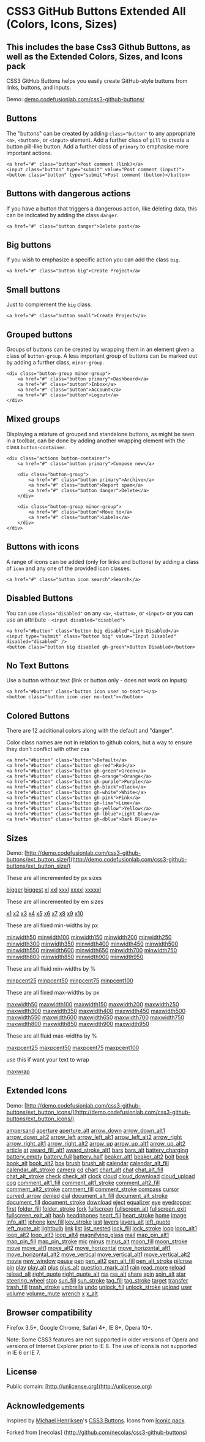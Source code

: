 # CSS3 GitHub Buttons Extended All (Colors, Icons, Sizes) #

## This includes the base Css3 Github Buttons, as well as the Extended Colors, Sizes, and Icons pack ##

CSS3 GitHub Buttons helps you easily create GitHub-style buttons from links, buttons, and inputs.

Demo: [demo.codefusionlab.com/css3-github-buttons/](http://demo.codefusionlab.com/css3-github-buttons/)

## Buttons ##

The "buttons" can be created by adding `class="button"` to any appropriate `<a>`, `<button>`, or `<input>` element. Add a further class of `pill` to create a button pill-like button. Add a further class of `primary` to emphasise more important actions.

    <a href="#" class="button">Post comment (link)</a>
    <input class="button" type="submit" value="Post comment (input)">
    <button class="button" type="submit">Post comment (button)</button>

## Buttons with dangerous actions ##

If you have a button that triggers a dangerous action, like deleting data, this can be indicated by adding the class `danger`.

    <a href="#" class="button danger">Delete post</a>

## Big buttons ##

If you wish to emphasize a specific action you can add the class `big`.

    <a href="#" class="button big">Create Project</a>

## Small buttons ##

Just to complement the `big` class.

    <a href="#" class="button small">Create Project</a>

## Grouped buttons ##

Groups of buttons can be created by wrapping them in an element given a class of `button-group`. A less important group of buttons can be marked out by adding a further class, `minor-group`.

    <div class="button-group minor-group">
        <a href="#" class="button primary">Dashboard</a>
        <a href="#" class="button">Inbox</a>
        <a href="#" class="button">Account</a>
        <a href="#" class="button">Logout</a>
    </div>

## Mixed groups ##

Displaying a mixture of grouped and standalone buttons, as might be seen in a toolbar, can be done by adding another wrapping element with the class `button-container`.

    <div class="actions button-container">
        <a href="#" class="button primary">Compose new</a>

        <div class="button-group">
            <a href="#" class="button primary">Archive</a>
            <a href="#" class="button">Report spam</a>
            <a href="#" class="button danger">Delete</a>
        </div>

        <div class="button-group minor-group">
            <a href="#" class="button">Move to</a>
            <a href="#" class="button">Labels</a>
        </div>
    </div>

## Buttons with icons ##

A range of icons can be added (only for links and buttons) by adding a class of `icon` and any one of the provided icon classes.

    <a href="#" class="button icon search">Search</a>

## Disabled Buttons ##

You can use  `class="disabled"` on any `<a>`, `<button>`, or `<input>` or you can use an attribute - `<input disabled="disabled">`

    <a href="#button" class="button big disabled">Link Disabled</a>
	<input type="submit" class="button big" value="Input Disabled" disabled="disabled" />
	<button class="button big disabled gh-green">Button Disabled</button>

## No Text Buttons ##

Use a button without text (link or button only - does not work on inputs)

    <a href="#button" class="button icon user no-text"></a>
    <button class="button icon user no-text"></button>


## Colored Buttons ##

There are 12 additional colors along with the default and "danger".

Color class names are not in relation to github colors, but a way to ensure they don't conflict with other css

    <a href="#button" class="button">Default</a>
	<a href="#button" class="button gh-red">Red</a>
	<a href="#button" class="button gh-green">Green</a>
	<a href="#button" class="button gh-orange">Orange</a>
	<a href="#button" class="button gh-purple">Purple</a>
	<a href="#button" class="button gh-black">Black</a>
	<a href="#button" class="button gh-white">White</a>
	<a href="#button" class="button gh-pink">Pink</a>
	<a href="#button" class="button gh-lime">Lime</a>
	<a href="#button" class="button gh-yellow">Yellow</a>
	<a href="#button" class="button gh-lblue">Light Blue</a>
	<a href="#button" class="button gh-dblue">Dark Blue</a>


## Sizes ##

Demo: [http://demo.codefusionlab.com/css3-github-buttons/ext_button_size/](http://demo.codefusionlab.com/css3-github-buttons/ext_button_size/)

These are all incremented by px sizes

<a href="#button" class="button bigger">bigger</a>
<a href="#button" class="button biggest">biggest</a>
<a href="#button" class="button xl">xl</a>
<a href="#button" class="button xxl">xxl</a>
<a href="#button" class="button xxxl">xxxl</a>
<a href="#button" class="button xxxxl">xxxxl</a>
<a href="#button" class="button xxxxxl">xxxxxl</a>

These are all incremented by em sizes

<a href="#button" class="button x1">x1</a>
<a href="#button" class="button x2">x2</a>
<a href="#button" class="button x3">x3</a>
<a href="#button" class="button x4">x4</a>
<a href="#button" class="button x5">x5</a>
<a href="#button" class="button x6">x6</a>
<a href="#button" class="button x7">x7</a>
<a href="#button" class="button x8">x8</a>
<a href="#button" class="button x9">x9</a>
<a href="#button" class="button x10">x10</a>

These are all fixed min-widths by px

<a href="#button" class="button minwidth50">minwidth50</a>
<a href="#button" class="button minwidth100">minwidth100</a>
<a href="#button" class="button minwidth150">minwidth150</a>
<a href="#button" class="button minwidth200">minwidth200</a>
<a href="#button" class="button minwidth250">minwidth250</a>
<a href="#button" class="button minwidth300">minwidth300</a>
<a href="#button" class="button minwidth350">minwidth350</a>
<a href="#button" class="button minwidth400">minwidth400</a>
<a href="#button" class="button minwidth450">minwidth450</a>
<a href="#button" class="button minwidth500">minwidth500</a>
<a href="#button" class="button minwidth550">minwidth550</a>
<a href="#button" class="button minwidth600">minwidth600</a>
<a href="#button" class="button minwidth650">minwidth650</a>
<a href="#button" class="button minwidth700">minwidth700</a>
<a href="#button" class="button minwidth750">minwidth750</a>
<a href="#button" class="button minwidth800">minwidth800</a>
<a href="#button" class="button minwidth850">minwidth850</a>
<a href="#button" class="button minwidth900">minwidth900</a>
<a href="#button" class="button minwidth950">minwidth950</a>

These are all fluid min-widths by %

<a href="#button" class="button minpcent25">minpcent25</a>
<a href="#button" class="button minpcent50">minpcent50</a>
<a href="#button" class="button minpcent75">minpcent75</a>
<a href="#button" class="button minpcent100">minpcent100</a>

These are all fixed max-widths by px

<a href="#button" class="button maxwidth50">maxwidth50</a>
<a href="#button" class="button maxwidth100">maxwidth100</a>
<a href="#button" class="button maxwidth150">maxwidth150</a>
<a href="#button" class="button maxwidth200">maxwidth200</a>
<a href="#button" class="button maxwidth250">maxwidth250</a>
<a href="#button" class="button maxwidth300">maxwidth300</a>
<a href="#button" class="button maxwidth350">maxwidth350</a>
<a href="#button" class="button maxwidth400">maxwidth400</a>
<a href="#button" class="button maxwidth450">maxwidth450</a>
<a href="#button" class="button maxwidth500">maxwidth500</a>
<a href="#button" class="button maxwidth550">maxwidth550</a>
<a href="#button" class="button maxwidth600">maxwidth600</a>
<a href="#button" class="button maxwidth650">maxwidth650</a>
<a href="#button" class="button maxwidth700">maxwidth700</a>
<a href="#button" class="button maxwidth750">maxwidth750</a>
<a href="#button" class="button maxwidth800">maxwidth800</a>
<a href="#button" class="button maxwidth850">maxwidth850</a>
<a href="#button" class="button maxwidth900">maxwidth900</a>
<a href="#button" class="button maxwidth950">maxwidth950</a>

These are all fluid max-widths by %

<a href="#button" class="button maxpcent25">maxpcent25</a>
<a href="#button" class="button maxpcent50">maxpcent50</a>
<a href="#button" class="button maxpcent75">maxpcent75</a>
<a href="#button" class="button maxpcent100">maxpcent100</a>

use this if want your text to wrap

<a href="#button" class="button maxwrap">maxwrap</a>





## Extended Icons ##

Demo: [http://demo.codefusionlab.com/css3-github-buttons/ext_button_icons/](http://demo.codefusionlab.com/css3-github-buttons/ext_button_icons/)

<a href="#button" class="button icon ampersand">ampersand</a>
<a href="#button" class="button icon aperture">aperture</a>
<a href="#button" class="button icon aperture_alt">aperture_alt</a>
<a href="#button" class="button icon arrow_down">arrow_down</a>
<a href="#button" class="button icon arrow_down_alt1">arrow_down_alt1</a>
<a href="#button" class="button icon arrow_down_alt2">arrow_down_alt2</a>
<a href="#button" class="button icon arrow_left">arrow_left</a>
<a href="#button" class="button icon arrow_left_alt1">arrow_left_alt1</a>
<a href="#button" class="button icon arrow_left_alt2">arrow_left_alt2</a>
<a href="#button" class="button icon arrow_right">arrow_right</a>
<a href="#button" class="button icon arrow_right_alt1">arrow_right_alt1</a>
<a href="#button" class="button icon arrow_right_alt2">arrow_right_alt2</a>
<a href="#button" class="button icon arrow_up">arrow_up</a>
<a href="#button" class="button icon arrow_up_alt1">arrow_up_alt1</a>
<a href="#button" class="button icon arrow_up_alt2">arrow_up_alt2</a>
<a href="#button" class="button icon article">article</a>
<a href="#button" class="button icon at">at</a>
<a href="#button" class="button icon award_fill_alt1">award_fill_alt1</a>
<a href="#button" class="button icon award_stroke_alt1">award_stroke_alt1</a>
<a href="#button" class="button icon bars">bars</a>
<a href="#button" class="button icon bars_alt">bars_alt</a>
<a href="#button" class="button icon battery_charging">battery_charging</a>
<a href="#button" class="button icon battery_empty">battery_empty</a>
<a href="#button" class="button icon battery_full">battery_full</a>
<a href="#button" class="button icon battery_half">battery_half</a>
<a href="#button" class="button icon beaker_alt1">beaker_alt1</a>
<a href="#button" class="button icon beaker_alt2">beaker_alt2</a>
<a href="#button" class="button icon bolt">bolt</a>
<a href="#button" class="button icon book">book</a>
<a href="#button" class="button icon book_alt">book_alt</a>
<a href="#button" class="button icon book_alt2">book_alt2</a>
<a href="#button" class="button icon box">box</a>
<a href="#button" class="button icon brush">brush</a>
<a href="#button" class="button icon brush_alt">brush_alt</a>
<a href="#button" class="button icon calendar">calendar</a>
<a href="#button" class="button icon calendar_alt_fill">calendar_alt_fill</a>
<a href="#button" class="button icon calendar_alt_stroke">calendar_alt_stroke</a>
<a href="#button" class="button icon camera">camera</a>
<a href="#button" class="button icon cd">cd</a>
<a href="#button" class="button icon chart">chart</a>
<a href="#button" class="button icon chart_alt">chart_alt</a>
<a href="#button" class="button icon chat">chat</a>
<a href="#button" class="button icon chat_alt_fill">chat_alt_fill</a>
<a href="#button" class="button icon chat_alt_stroke">chat_alt_stroke</a>
<a href="#button" class="button icon check">check</a>
<a href="#button" class="button icon check_alt">check_alt</a>
<a href="#button" class="button icon clock">clock</a>
<a href="#button" class="button icon cloud">cloud</a>
<a href="#button" class="button icon cloud_download">cloud_download</a>
<a href="#button" class="button icon cloud_upload">cloud_upload</a>
<a href="#button" class="button icon cog">cog</a>
<a href="#button" class="button icon comment_alt1_fill">comment_alt1_fill</a>
<a href="#button" class="button icon comment_alt1_stroke">comment_alt1_stroke</a>
<a href="#button" class="button icon comment_alt2_fill">comment_alt2_fill</a>
<a href="#button" class="button icon comment_alt2_stroke">comment_alt2_stroke</a>
<a href="#button" class="button icon comment_fill">comment_fill</a>
<a href="#button" class="button icon comment_stroke">comment_stroke</a>
<a href="#button" class="button icon compass">compass</a>
<a href="#button" class="button icon cursor">cursor</a>
<a href="#button" class="button icon curved_arrow">curved_arrow</a>
<a href="#button" class="button icon denied">denied</a>
<a href="#button" class="button icon dial">dial</a>
<a href="#button" class="button icon document_alt_fill">document_alt_fill</a>
<a href="#button" class="button icon document_alt_stroke">document_alt_stroke</a>
<a href="#button" class="button icon document_fill">document_fill</a>
<a href="#button" class="button icon document_stroke">document_stroke</a>
<a href="#button" class="button icon download">download</a>
<a href="#button" class="button icon eject">eject</a>
<a href="#button" class="button icon equalizer">equalizer</a>
<a href="#button" class="button icon eye">eye</a>
<a href="#button" class="button icon eyedropper">eyedropper</a>
<a href="#button" class="button icon first">first</a>
<a href="#button" class="button icon folder_fill">folder_fill</a>
<a href="#button" class="button icon folder_stroke">folder_stroke</a>
<a href="#button" class="button icon fork">fork</a>
<a href="#button" class="button icon fullscreen">fullscreen</a>
<a href="#button" class="button icon fullscreen_alt">fullscreen_alt</a>
<a href="#button" class="button icon fullscreen_exit">fullscreen_exit</a>
<a href="#button" class="button icon fullscreen_exit_alt">fullscreen_exit_alt</a>
<a href="#button" class="button icon hash">hash</a>
<a href="#button" class="button icon headphones">headphones</a>
<a href="#button" class="button icon heart_fill">heart_fill</a>
<a href="#button" class="button icon heart_stroke">heart_stroke</a>
<a href="#button" class="button icon home">home</a>
<a href="#button" class="button icon image">image</a>
<a href="#button" class="button icon info_alt1">info_alt1</a>
<a href="#button" class="button icon iphone">iphone</a>
<a href="#button" class="button icon key_fill">key_fill</a>
<a href="#button" class="button icon key_stroke">key_stroke</a>
<a href="#button" class="button icon last">last</a>
<a href="#button" class="button icon layers">layers</a>
<a href="#button" class="button icon layers_alt">layers_alt</a>
<a href="#button" class="button icon left_quote">left_quote</a>
<a href="#button" class="button icon left_quote_alt">left_quote_alt</a>
<a href="#button" class="button icon lightbulb">lightbulb</a>
<a href="#button" class="button icon link">link</a>
<a href="#button" class="button icon list">list</a>
<a href="#button" class="button icon list_nested">list_nested</a>
<a href="#button" class="button icon lock_fill">lock_fill</a>
<a href="#button" class="button icon lock_stroke">lock_stroke</a>
<a href="#button" class="button icon loop">loop</a>
<a href="#button" class="button icon loop_alt1">loop_alt1</a>
<a href="#button" class="button icon loop_alt2">loop_alt2</a>
<a href="#button" class="button icon loop_alt3">loop_alt3</a>
<a href="#button" class="button icon loop_alt4">loop_alt4</a>
<a href="#button" class="button icon magnifying_glass">magnifying_glass</a>
<a href="#button" class="button icon mail">mail</a>
<a href="#button" class="button icon map_pin_alt1">map_pin_alt1</a>
<a href="#button" class="button icon map_pin_fill">map_pin_fill</a>
<a href="#button" class="button icon map_pin_stroke">map_pin_stroke</a>
<a href="#button" class="button icon mic">mic</a>
<a href="#button" class="button icon minus">minus</a>
<a href="#button" class="button icon minus_alt">minus_alt</a>
<a href="#button" class="button icon moon_fill">moon_fill</a>
<a href="#button" class="button icon moon_stroke">moon_stroke</a>
<a href="#button" class="button icon move">move</a>
<a href="#button" class="button icon move_alt1">move_alt1</a>
<a href="#button" class="button icon move_alt2">move_alt2</a>
<a href="#button" class="button icon move_horizontal">move_horizontal</a>
<a href="#button" class="button icon move_horizontal_alt1">move_horizontal_alt1</a>
<a href="#button" class="button icon move_horizontal_alt2">move_horizontal_alt2</a>
<a href="#button" class="button icon move_vertical">move_vertical</a>
<a href="#button" class="button icon move_vertical_alt1">move_vertical_alt1</a>
<a href="#button" class="button icon move_vertical_alt2">move_vertical_alt2</a>
<a href="#button" class="button icon movie">movie</a>
<a href="#button" class="button icon new_window">new_window</a>
<a href="#button" class="button icon pause">pause</a>
<a href="#button" class="button icon pen">pen</a>
<a href="#button" class="button icon pen_alt2">pen_alt2</a>
<a href="#button" class="button icon pen_alt_fill">pen_alt_fill</a>
<a href="#button" class="button icon pen_alt_stroke">pen_alt_stroke</a>
<a href="#button" class="button icon pilcrow">pilcrow</a>
<a href="#button" class="button icon pin">pin</a>
<a href="#button" class="button icon play">play</a>
<a href="#button" class="button icon play_alt">play_alt</a>
<a href="#button" class="button icon plus">plus</a>
<a href="#button" class="button icon plus_alt">plus_alt</a>
<a href="#button" class="button icon question_mark_alt1">question_mark_alt1</a>
<a href="#button" class="button icon rain">rain</a>
<a href="#button" class="button icon read_more">read_more</a>
<a href="#button" class="button icon reload">reload</a>
<a href="#button" class="button icon reload_alt">reload_alt</a>
<a href="#button" class="button icon right_quote">right_quote</a>
<a href="#button" class="button icon right_quote_alt">right_quote_alt</a>
<a href="#button" class="button icon rss">rss</a>
<a href="#button" class="button icon rss_alt">rss_alt</a>
<a href="#button" class="button icon share">share</a>
<a href="#button" class="button icon spin">spin</a>
<a href="#button" class="button icon spin_alt">spin_alt</a>
<a href="#button" class="button icon star">star</a>
<a href="#button" class="button icon steering_wheel">steering_wheel</a>
<a href="#button" class="button icon stop">stop</a>
<a href="#button" class="button icon sun_fill">sun_fill</a>
<a href="#button" class="button icon sun_stroke">sun_stroke</a>
<a href="#button" class="button icon tag_fill">tag_fill</a>
<a href="#button" class="button icon tag_stroke">tag_stroke</a>
<a href="#button" class="button icon target">target</a>
<a href="#button" class="button icon transfer">transfer</a>
<a href="#button" class="button icon trash_fill">trash_fill</a>
<a href="#button" class="button icon trash_stroke">trash_stroke</a>
<a href="#button" class="button icon umbrella">umbrella</a>
<a href="#button" class="button icon undo">undo</a>
<a href="#button" class="button icon unlock_fill">unlock_fill</a>
<a href="#button" class="button icon unlock_stroke">unlock_stroke</a>
<a href="#button" class="button icon upload">upload</a>
<a href="#button" class="button icon user">user</a>
<a href="#button" class="button icon volume">volume</a>
<a href="#button" class="button icon volume_mute">volume_mute</a>
<a href="#button" class="button icon wrench">wrench</a>
<a href="#button" class="button icon x">x</a>
<a href="#button" class="button icon x_alt">x_alt</a>



## Browser compatibility ##

Firefox 3.5+, Google Chrome, Safari 4+, IE 8+, Opera 10+.

Note: Some CSS3 features are not supported in older versions of Opera and versions of Internet Explorer prior to IE 8. The use of icons is not supported in IE 6 or IE 7.

## License ##

Public domain: [http://unlicense.org](http://unlicense.org)

## Acknowledgements ##

Inspired by [Michael Henriksen](http://michaelhenriksen.dk)'s [CSS3 Buttons](http://github.com/michenriksen/css3buttons). Icons from [Iconic pack](http://somerandomdude.com/projects/iconic/).

Forked from [necolas] (http://github.com/necolas/css3-github-buttons)